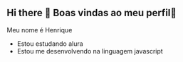## Hi there 👋 Boas vindas ao meu perfil💙

Meu nome é Henrique
- Estou estudando alura
- Estou me desenvolvendo na linguagem javascript

